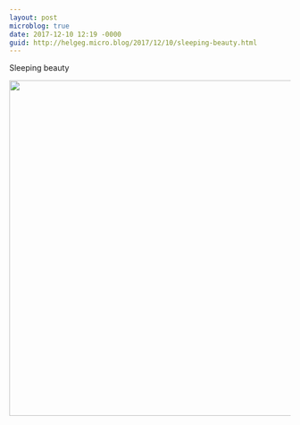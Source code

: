 ```yaml
---
layout: post
microblog: true
date: 2017-12-10 12:19 -0000
guid: http://helgeg.micro.blog/2017/12/10/sleeping-beauty.html
---
```

Sleeping beauty

<img src="http://helgeg.micro.blog/uploads/2017/38e0d33be0.jpg" width="600" height="600" />
